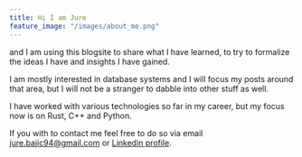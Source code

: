 ```yaml
---
title: Hi I am Jure
feature_image: "/images/about_me.png"
---
```


and I am using this blogsite to share what I have learned,
to try to formalize the ideas I have and insights I have gained.

I am mostly interested in database systems and I will focus my posts
around that area, but I will not be a stranger to dabble into other stuff
as well.

I have worked with various technologies so far in my career, but my focus
now is on Rust, C++ and Python.

If you with to contact me feel free to do so via email <jure.bajic94@gmail.com> or [Linkedin profile](https://www.linkedin.com/in/jure-baji%C4%87-b1a60410b/).
